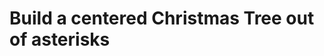<title>Rahi's Semi-Finished Christmas Tree</Title>
<h1>Build a centered Christmas Tree out of asterisks</h1>

